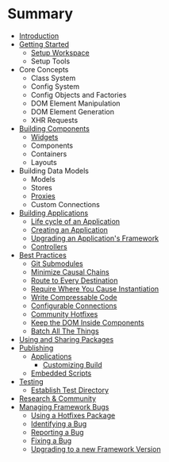 # Summary

* [Introduction](README.md)
* [Getting Started](getting_started/README.md)
   * [Setup Workspace](getting_started/setup_workspace.md)
   * Setup Tools
* Core Concepts
   * Class System
   * Config System
   * Config Objects and Factories
   * DOM Element Manipulation
   * DOM Element Generation
   * XHR Requests
* [Building Components](building_components/README.md)
   * [Widgets](building_components/widgets.md)
   * Components
   * Containers
   * Layouts
* Building Data Models
   * Models
   * Stores
   * [Proxies](data/proxies.md)
   * Custom Connections
* [Building Applications](applications/README.md)
   * [Life cycle of an Application](applications/lifecycle.md)
   * [Creating an Application](applications/creating.md)
   * [Upgrading an Application's Framework](applications/upgrading_framework.md)
   * [Controllers](applications/controllers.md)
* [Best Practices](best_practices/README.md)
   * [Git Submodules](best_practices/git_submodules.md)
   * [Minimize Causal Chains](best_practices/causal_chains.md)
   * [Route to Every Destination](best_practices/routes.md)
   * [Require Where You Cause Instantiation](best_practices/requires.md)
   * [Write Compressable Code](best_practices/compressable_code.md)
   * [Configurable Connections](best_practices/connections.md)
   * [Community Hotfixes](best_practices/community_hotfixes.md)
   * [Keep the DOM Inside Components](best_practices/dom_inside_components.md)
   * [Batch All The Things](best_practices/batching.md)
* [Using and Sharing Packages](packages/README.md)
* [Publishing](publishing/README.md)
   * [Applications](publishing/applications.md)
       * [Customizing Build](publishing/applications/customizing_build.md)
   * [Embedded Scripts](publishing/embedded_scripts.md)
* [Testing](testing/README.md)
   * [Establish Test Directory](testing/establish_test_directory.md)
* [Research & Community](research_and_community/README.md)
* [Managing Framework Bugs](framework_bugs/README.md)
   * [Using a Hotfixes Package](framework_bugs/hotfixes_package.md)
   * [Identifying a Bug](framework_bugs/identifying.md)
   * [Reporting a Bug](framework_bugs/reporting.md)
   * [Fixing a Bug](framework_bugs/fixing.md)
   * [Upgrading to a new Framework Version](framework_bugs/upgrading_framework.md)

